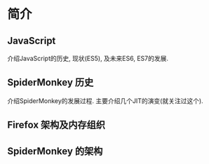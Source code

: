 # 简介

## JavaScript

介绍JavaScript的历史, 现状(ES5), 及未来ES6, ES7的发展.

## SpiderMonkey 历史

介绍SpiderMonkey的发展过程. 主要介绍几个JIT的演变(就关注过这个).

## Firefox 架构及内存组织

## SpiderMonkey 的架构
